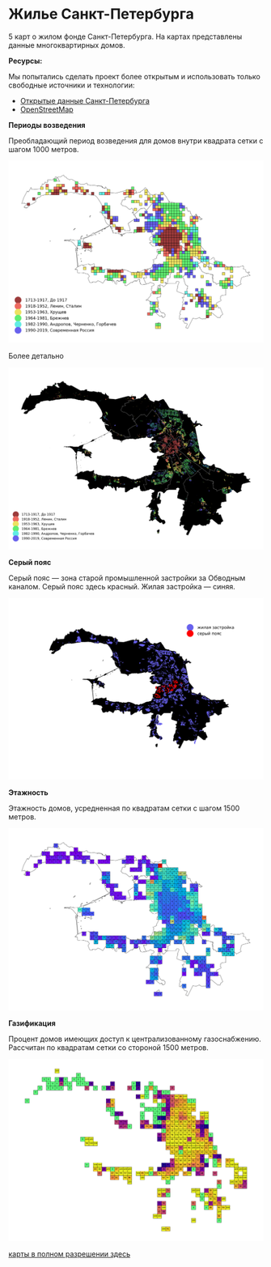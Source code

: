 # Жилье Санкт-Петербурга

5 карт о жилом фонде Санкт-Петербурга. На картах представлены данные многоквартирных домов.

__Ресурсы:__

Мы попытались сделать проект более открытым и использовать только свободные источники и технологии:
- [Открытые данные Санкт-Петербурга](https://data.gov.spb.ru/opendata/7840013199-passports_houses/)
- [OpenStreetMap](https://www.openstreetmap.org) 

__Периоды возведения__

Преобладающий период возведения для домов внутри квадрата сетки с шагом 1000 метров.

![](imgs/building_periods_squares.png)

Более детально

![](imgs/building_periods.png)

__Серый пояс__

Серый пояс — зона старой промышленной застройки за Обводным каналом. Серый пояс здесь красный. Жилая застройка — синяя.

![](imgs/grey_belt.png)

__Этажность__

Этажность домов, усредненная по квадратам сетки с шагом 1500 метров.

![](imgs/storeys_count_squares.png)

__Газификация__

Процент домов имеющих доступ к централизованному газоснабжению. Рассчитан по квадратам сетки со стороной 1500 метров.

![](imgs/gas_squares.png)

[карты в полном разрешении здесь](https://github.com/WGussev/StPHousing/blob/master/imgs)